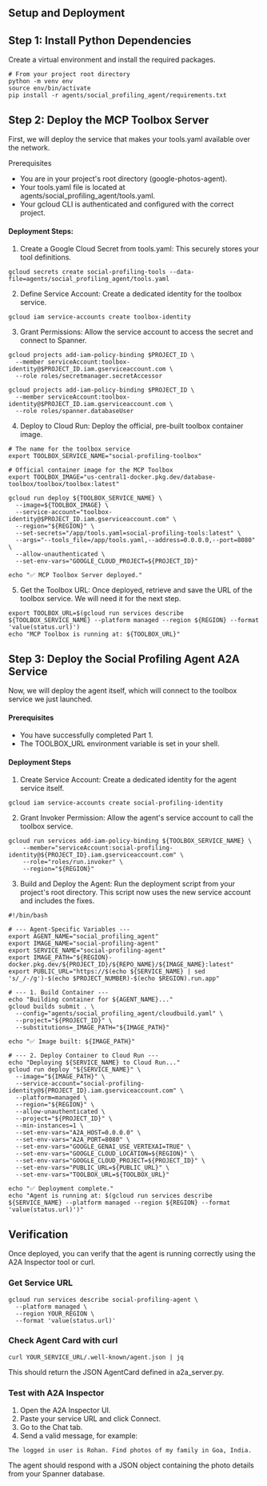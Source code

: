 ## Setup and Deployment
## Step 1: Install Python Dependencies
Create a virtual environment and install the required packages.

```aiexclude
# From your project root directory
python -m venv env
source env/bin/activate
pip install -r agents/social_profiling_agent/requirements.txt
```

## Step 2: Deploy the MCP Toolbox Server
First, we will deploy the service that makes your tools.yaml available over the network.

Prerequisites
- You are in your project's root directory (google-photos-agent).
- Your tools.yaml file is located at agents/social_profiling_agent/tools.yaml.
- Your gcloud CLI is authenticated and configured with the correct project.

#### Deployment Steps:
1. Create a Google Cloud Secret from tools.yaml: This securely stores your tool definitions.
```aiexclude
gcloud secrets create social-profiling-tools --data-file=agents/social_profiling_agent/tools.yaml
```

2. Define Service Account: Create a dedicated identity for the toolbox service.
```aiexclude
gcloud iam service-accounts create toolbox-identity
```

3. Grant Permissions: Allow the service account to access the secret and connect to Spanner.
```aiexclude
gcloud projects add-iam-policy-binding $PROJECT_ID \
  --member serviceAccount:toolbox-identity@$PROJECT_ID.iam.gserviceaccount.com \
  --role roles/secretmanager.secretAccessor

gcloud projects add-iam-policy-binding $PROJECT_ID \
  --member serviceAccount:toolbox-identity@$PROJECT_ID.iam.gserviceaccount.com \
  --role roles/spanner.databaseUser
```

4. Deploy to Cloud Run: Deploy the official, pre-built toolbox container image.
```aiexclude
# The name for the toolbox service
export TOOLBOX_SERVICE_NAME="social-profiling-toolbox"

# Official container image for the MCP Toolbox
export TOOLBOX_IMAGE="us-central1-docker.pkg.dev/database-toolbox/toolbox/toolbox:latest"

gcloud run deploy ${TOOLBOX_SERVICE_NAME} \
  --image=${TOOLBOX_IMAGE} \
  --service-account="toolbox-identity@$PROJECT_ID.iam.gserviceaccount.com" \
  --region="${REGION}" \
  --set-secrets="/app/tools.yaml=social-profiling-tools:latest" \
  --args="--tools_file=/app/tools.yaml,--address=0.0.0.0,--port=8080" \
  --allow-unauthenticated \
  --set-env-vars="GOOGLE_CLOUD_PROJECT=${PROJECT_ID}"

echo "✅ MCP Toolbox Server deployed."
```

5. Get the Toolbox URL: Once deployed, retrieve and save the URL of the toolbox service. We will need it for the next step.
```aiexclude
export TOOLBOX_URL=$(gcloud run services describe ${TOOLBOX_SERVICE_NAME} --platform managed --region ${REGION} --format 'value(status.url)')
echo "MCP Toolbox is running at: ${TOOLBOX_URL}"
```


## Step 3: Deploy the Social Profiling Agent A2A Service
Now, we will deploy the agent itself, which will connect to the toolbox service we just launched.

#### Prerequisites
- You have successfully completed Part 1.
- The TOOLBOX_URL environment variable is set in your shell.

#### Deployment Steps
1. Create Service Account: Create a dedicated identity for the agent service itself.
```aiexclude
gcloud iam service-accounts create social-profiling-identity
```

2. Grant Invoker Permission: Allow the agent's service account to call the toolbox service.
```aiexclude
gcloud run services add-iam-policy-binding ${TOOLBOX_SERVICE_NAME} \
    --member="serviceAccount:social-profiling-identity@${PROJECT_ID}.iam.gserviceaccount.com" \
    --role="roles/run.invoker" \
    --region="${REGION}"
```

3. Build and Deploy the Agent: Run the deployment script from your project's root directory. This script now uses the new service account and includes the fixes.
```aiexclude
#!/bin/bash

# --- Agent-Specific Variables ---
export AGENT_NAME="social_profiling_agent"
export IMAGE_NAME="social-profiling-agent"
export SERVICE_NAME="social-profiling-agent"
export IMAGE_PATH="${REGION}-docker.pkg.dev/${PROJECT_ID}/${REPO_NAME}/${IMAGE_NAME}:latest"
export PUBLIC_URL="https://$(echo ${SERVICE_NAME} | sed 's/_/-/g')-$(echo $PROJECT_NUMBER)-$(echo $REGION).run.app"

# --- 1. Build Container ---
echo "Building container for ${AGENT_NAME}..."
gcloud builds submit . \
  --config="agents/social_profiling_agent/cloudbuild.yaml" \
  --project="${PROJECT_ID}" \
  --substitutions=_IMAGE_PATH="${IMAGE_PATH}"

echo "✅ Image built: ${IMAGE_PATH}"

# --- 2. Deploy Container to Cloud Run ---
echo "Deploying ${SERVICE_NAME} to Cloud Run..."
gcloud run deploy "${SERVICE_NAME}" \
  --image="${IMAGE_PATH}" \
  --service-account="social-profiling-identity@${PROJECT_ID}.iam.gserviceaccount.com" \
  --platform=managed \
  --region="${REGION}" \
  --allow-unauthenticated \
  --project="${PROJECT_ID}" \
  --min-instances=1 \
  --set-env-vars="A2A_HOST=0.0.0.0" \
  --set-env-vars="A2A_PORT=8080" \
  --set-env-vars="GOOGLE_GENAI_USE_VERTEXAI=TRUE" \
  --set-env-vars="GOOGLE_CLOUD_LOCATION=${REGION}" \
  --set-env-vars="GOOGLE_CLOUD_PROJECT=${PROJECT_ID}" \
  --set-env-vars="PUBLIC_URL=${PUBLIC_URL}" \
  --set-env-vars="TOOLBOX_URL=${TOOLBOX_URL}"

echo "✅ Deployment complete."
echo "Agent is running at: $(gcloud run services describe ${SERVICE_NAME} --platform managed --region ${REGION} --format 'value(status.url)')"
```

## Verification
Once deployed, you can verify that the agent is running correctly using the A2A Inspector tool or curl.

### Get Service URL
```aiexclude
gcloud run services describe social-profiling-agent \
  --platform managed \
  --region YOUR_REGION \
  --format 'value(status.url)'

```

### Check Agent Card with curl
```aiexclude
curl YOUR_SERVICE_URL/.well-known/agent.json | jq

```

This should return the JSON AgentCard defined in a2a_server.py.

### Test with A2A Inspector
1. Open the A2A Inspector UI.
2. Paste your service URL and click Connect.
3. Go to the Chat tab.
4. Send a valid message, for example:
```aiexclude
The logged in user is Rohan. Find photos of my family in Goa, India.
```
The agent should respond with a JSON object containing the photo details from your Spanner database.

